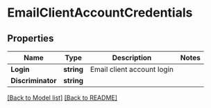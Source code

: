 # EmailClientAccountCredentials
## Properties
Name | Type | Description | Notes
------------ | ------------- | ------------- | -------------
**Login** | **string** | Email client account login              | 
**Discriminator** | **string** |  | 


[[Back to Model list]](Models.md) [[Back to README]](README.md)


